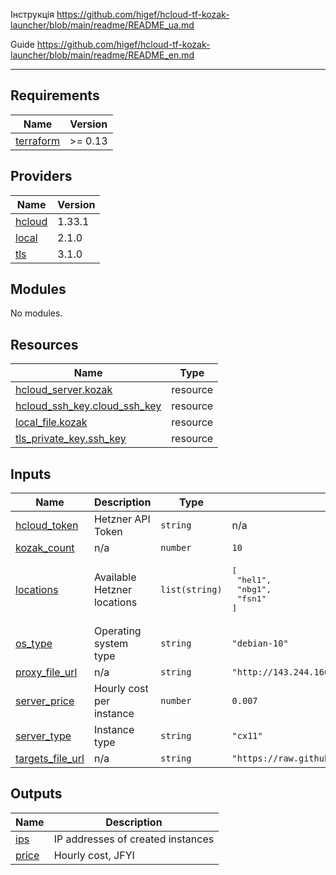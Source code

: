 Iнструкцiя https://github.com/higef/hcloud-tf-kozak-launcher/blob/main/readme/README_ua.md

Guide https://github.com/higef/hcloud-tf-kozak-launcher/blob/main/readme/README_en.md

---
<!-- BEGIN_TF_DOCS -->
## Requirements

| Name | Version |
|------|---------|
| <a name="requirement_terraform"></a> [terraform](#requirement\_terraform) | >= 0.13 |

## Providers

| Name | Version |
|------|---------|
| <a name="provider_hcloud"></a> [hcloud](#provider\_hcloud) | 1.33.1 |
| <a name="provider_local"></a> [local](#provider\_local) | 2.1.0 |
| <a name="provider_tls"></a> [tls](#provider\_tls) | 3.1.0 |

## Modules

No modules.

## Resources

| Name | Type |
|------|------|
| [hcloud_server.kozak](https://registry.terraform.io/providers/hetznercloud/hcloud/latest/docs/resources/server) | resource |
| [hcloud_ssh_key.cloud_ssh_key](https://registry.terraform.io/providers/hetznercloud/hcloud/latest/docs/resources/ssh_key) | resource |
| [local_file.kozak](https://registry.terraform.io/providers/hashicorp/local/latest/docs/resources/file) | resource |
| [tls_private_key.ssh_key](https://registry.terraform.io/providers/hashicorp/tls/latest/docs/resources/private_key) | resource |

## Inputs

| Name | Description | Type | Default | Required |
|------|-------------|------|---------|:--------:|
| <a name="input_hcloud_token"></a> [hcloud\_token](#input\_hcloud\_token) | Hetzner API Token | `string` | n/a | yes |
| <a name="input_kozak_count"></a> [kozak\_count](#input\_kozak\_count) | n/a | `number` | `10` | no |
| <a name="input_locations"></a> [locations](#input\_locations) | Available Hetzner locations | `list(string)` | <pre>[<br>  "hel1",<br>  "nbg1",<br>  "fsn1"<br>]</pre> | no |
| <a name="input_os_type"></a> [os\_type](#input\_os\_type) | Operating system type | `string` | `"debian-10"` | no |
| <a name="input_proxy_file_url"></a> [proxy\_file\_url](#input\_proxy\_file\_url) | n/a | `string` | `"http://143.244.166.15/proxy.list"` | no |
| <a name="input_server_price"></a> [server\_price](#input\_server\_price) | Hourly cost per instance | `number` | `0.007` | no |
| <a name="input_server_type"></a> [server\_type](#input\_server\_type) | Instance type | `string` | `"cx11"` | no |
| <a name="input_targets_file_url"></a> [targets\_file\_url](#input\_targets\_file\_url) | n/a | `string` | `"https://raw.githubusercontent.com/maxindahouze/reactor/main/targets3.txt"` | no |

## Outputs

| Name | Description |
|------|-------------|
| <a name="output_ips"></a> [ips](#output\_ips) | IP addresses of created instances |
| <a name="output_price"></a> [price](#output\_price) | Hourly cost, JFYI |
<!-- END_TF_DOCS -->